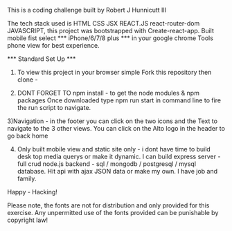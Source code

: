This is a coding challenge built by Robert J Hunnicutt III

The tech stack used is HTML CSS JSX REACT.JS react-router-dom JAVASCRIPT, this project was bootstrapped with Create-react-app. Built mobile fist select *** iPhone/6/7/8 plus *** in your google chrome Tools phone view for best experience. 

*** Standard Set Up *** 
1) To view this project in your browser simple Fork this repository then clone -

2) DONT FORGET TO npm install - to get the node modules & npm packages
Once downloaded type npm run start in command line to fire the run script to navigate. 

3)Navigation - in the footer you can click on the two icons and the Text to navigate to the 3 other views.
You can click on the Alto logo in the header to go back home

4) Only built mobile view and static site only - i dont have time to build desk top media querys or make it dynamic. I can build express server - full crud node.js backend - sql / mongodb / postgresql / mysql database. Hit api with ajax JSON data or make my own. I have job and family.

Happy - Hacking!

Please note, the fonts are not for distribution and only provided for this exercise. Any unpermitted use of the fonts provided can be punishable by copyright law!